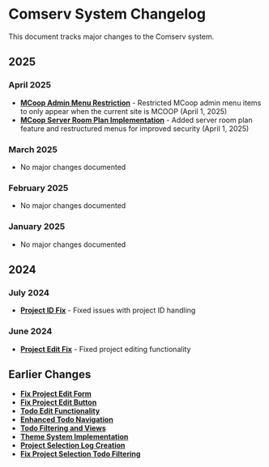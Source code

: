 # Comserv System Changelog

This document tracks major changes to the Comserv system.

## 2025

### April 2025

- **[MCoop Admin Menu Restriction](changelog/2025-04-mcoop-admin-menu-restriction.md)** - Restricted MCoop admin menu items to only appear when the current site is MCOOP (April 1, 2025)
- **[MCoop Server Room Plan Implementation](changelog/2025-04-mcoop-server-room-plan.md)** - Added server room plan feature and restructured menus for improved security (April 1, 2025)

### March 2025

- No major changes documented

### February 2025

- No major changes documented

### January 2025

- No major changes documented

## 2024

### July 2024

- **[Project ID Fix](changelog/2024-07-project-id-fix.md)** - Fixed issues with project ID handling

### June 2024

- **[Project Edit Fix](changelog/2024-06-project-edit-fix.md)** - Fixed project editing functionality

## Earlier Changes

- **[Fix Project Edit Form](fix_project_edit_form.md)**
- **[Fix Project Edit Button](fix_project_edit_button.md)**
- **[Todo Edit Functionality](todo_edit_functionality.md)**
- **[Enhanced Todo Navigation](enhanced_todo_navigation.md)**
- **[Todo Filtering and Views](todo_filtering_and_views.md)**
- **[Theme System Implementation](theme_system_implementation.md)**
- **[Project Selection Log Creation](project_selection_log_creation.md)**
- **[Fix Project Selection Todo Filtering](fix_project_selection_todo_filtering.md)**